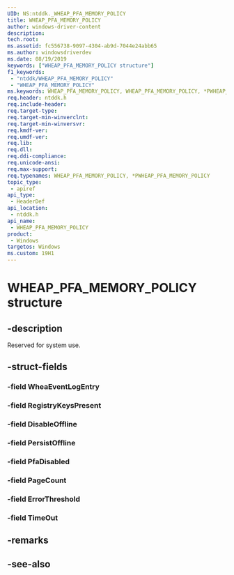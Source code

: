 ```yaml
---
UID: NS:ntddk._WHEAP_PFA_MEMORY_POLICY
title: WHEAP_PFA_MEMORY_POLICY
author: windows-driver-content
description: 
tech.root:
ms.assetid: fc556738-9097-4304-ab9d-7044e24abb65
ms.author: windowsdriverdev
ms.date: 08/19/2019
keywords: ["WHEAP_PFA_MEMORY_POLICY structure"]
f1_keywords:
 - "ntddk/WHEAP_PFA_MEMORY_POLICY"
 - "WHEAP_PFA_MEMORY_POLICY"
ms.keywords: WHEAP_PFA_MEMORY_POLICY, WHEAP_PFA_MEMORY_POLICY, *PWHEAP_PFA_MEMORY_POLICY, 
req.header: ntddk.h
req.include-header:
req.target-type:
req.target-min-winverclnt:
req.target-min-winversvr:
req.kmdf-ver:
req.umdf-ver:
req.lib:
req.dll:
req.ddi-compliance:
req.unicode-ansi:
req.max-support:
req.typenames: WHEAP_PFA_MEMORY_POLICY, *PWHEAP_PFA_MEMORY_POLICY
topic_type: 
 - apiref
api_type: 
 - HeaderDef
api_location: 
 - ntddk.h
api_name: 
 - WHEAP_PFA_MEMORY_POLICY
product: 
 - Windows
targetos: Windows
ms.custom: 19H1
---
```


# WHEAP_PFA_MEMORY_POLICY structure

## -description

Reserved for system use.

## -struct-fields

### -field WheaEventLogEntry
 
### -field RegistryKeysPresent
 
### -field DisableOffline
 
### -field PersistOffline
 
### -field PfaDisabled
 
### -field PageCount
 
### -field ErrorThreshold
 
### -field TimeOut
 

## -remarks

## -see-also
